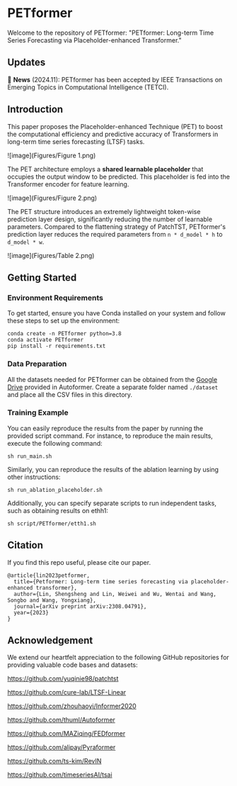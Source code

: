 # PETformer

Welcome to the repository of PETformer: "PETformer: Long-term Time Series Forecasting via Placeholder-enhanced Transformer."

## Updates
🚩 **News** (2024.11): PETformer has been accepted by IEEE Transactions on Emerging Topics in Computational Intelligence (TETCI).

## Introduction

This paper proposes the Placeholder-enhanced Technique (PET) to boost the computational efficiency and predictive accuracy of Transformers in long-term time series forecasting (LTSF) tasks.

![image](Figures/Figure 1.png)

The PET architecture employs a **shared learnable placeholder** that occupies the output window to be predicted. This placeholder is fed into the Transformer encoder for feature learning.

![image](Figures/Figure 2.png)

The PET structure introduces an extremely lightweight token-wise prediction layer design, significantly reducing the number of learnable parameters. 
Compared to the flattening strategy of PatchTST, PETformer's prediction layer reduces the required parameters from `n * d_model * h` to `d_model * w`.

![image](Figures/Table 2.png)

## Getting Started

### Environment Requirements

To get started, ensure you have Conda installed on your system and follow these steps to set up the environment:

```
conda create -n PETformer python=3.8
conda activate PETformer
pip install -r requirements.txt
```

### Data Preparation

All the datasets needed for PETformer can be obtained from the [Google Drive](https://drive.google.com/drive/folders/1ZOYpTUa82_jCcxIdTmyr0LXQfvaM9vIy) provided in Autoformer. Create a separate folder named ```./dataset``` and place all the CSV files in this directory.

### Training Example

You can easily reproduce the results from the paper by running the provided script command. For instance, to reproduce the main results, execute the following command:

```
sh run_main.sh
```

Similarly, you can reproduce the results of the ablation learning by using other instructions:

```
sh run_ablation_placeholder.sh
```

Additionally, you can specify separate scripts to run independent tasks, such as obtaining results on ethh1:

```
sh script/PETformer/etth1.sh
```

## Citation
If you find this repo useful, please cite our paper.
```
@article{lin2023petformer,
  title={Petformer: Long-term time series forecasting via placeholder-enhanced transformer},
  author={Lin, Shengsheng and Lin, Weiwei and Wu, Wentai and Wang, Songbo and Wang, Yongxiang},
  journal={arXiv preprint arXiv:2308.04791},
  year={2023}
}
```

## Acknowledgement

We extend our heartfelt appreciation to the following GitHub repositories for providing valuable code bases and datasets:

https://github.com/yuqinie98/patchtst

https://github.com/cure-lab/LTSF-Linear

https://github.com/zhouhaoyi/Informer2020

https://github.com/thuml/Autoformer

https://github.com/MAZiqing/FEDformer

https://github.com/alipay/Pyraformer

https://github.com/ts-kim/RevIN

https://github.com/timeseriesAI/tsai
